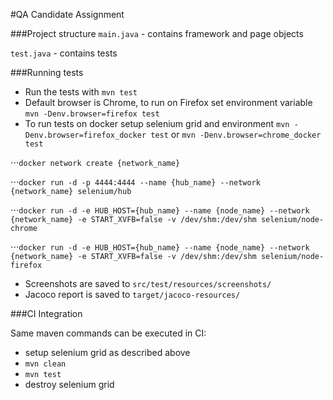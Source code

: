 #QA Candidate Assignment

###Project structure
`main.java` - contains framework and page objects

`test.java` - contains tests

###Running tests

* Run the tests with `mvn test`
* Default browser is Chrome, to run on Firefox set environment variable `mvn -Denv.browser=firefox test`
* To run tests on docker setup selenium grid and environment `mvn -Denv.browser=firefox_docker test` or `mvn -Denv.browser=chrome_docker test`

 ⋅⋅⋅`docker network create {network_name}`
 
 ⋅⋅⋅`docker run -d -p 4444:4444 --name {hub_name} --network {network_name} selenium/hub`
 
 ⋅⋅⋅`docker run -d -e HUB_HOST={hub_name} --name {node_name} --network {network_name} -e START_XVFB=false -v /dev/shm:/dev/shm selenium/node-chrome`
 
 ⋅⋅⋅`docker run -d -e HUB_HOST={hub_name} --name {node_name} --network {network_name} -e START_XVFB=false -v /dev/shm:/dev/shm selenium/node-firefox`
 
* Screenshots are saved to `src/test/resources/screenshots/`
* Jacoco report is saved to `target/jacoco-resources/`


###CI Integration

Same maven commands can be executed in CI:

* setup selenium grid as described above
* `mvn clean`
* `mvn test`
* destroy selenium grid
